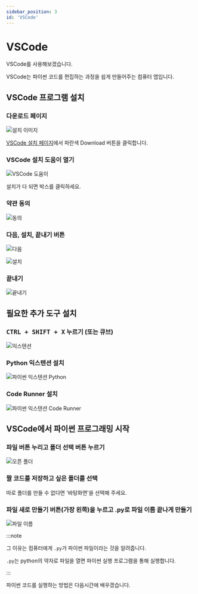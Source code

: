 ```yaml
---
sidebar_position: 3
id: 'VSCode'
---
```


# VSCode

VSCode를 사용해보겠습니다.

VSCode는 파이썬 코드를 편집하는 과정을 쉽게 만들어주는 컴퓨터 앱입니다.

## VSCode 프로그램 설치

### 다운로드 페이지

![설치 이미지](/img/python/vscode/download_vscode.png)

[VSCode 설치 페이지](https://code.visualstudio.com)에서 파란색 Download 버튼을 클릭합니다.

### VSCode 설치 도움이 열기

![VSCode 도움이](/img/python/vscode/vscode_user_setup.png)

설치가 다 되면 박스를 클릭하세요.

### 약관 동의

![동의](/img/python/vscode/vscode_agree.png)

### 다음, 설치, 끝내기 버튼

![다음](/img/python/vscode/vscode_user_setting.png)

![설치](/img/python/vscode/vscode_installation.png)

### 끝내기

![끝내기](/img/python/vscode/vscode_finished.png)

## 필요한 추가 도구 설치

### <kbd>CTRL + SHIFT + X</kbd> 누르기 (또는 큐브)

![익스텐션](/img/python/vscode/vscode_extension.png)

### Python 익스텐션 설치

![파이썬 익스텐션 Python](/img/python/vscode/python_extension_install.png)

### Code Runner 설치

![파이썬 익스텐션 Code Runner](/img/python/vscode/code_runner_extension_install.png)

## VSCode에서 파이썬 프로그래밍 시작

### 파일 버튼 누리고 폴더 선택 버튼 누르기

![오픈 폴더](/img/python/vscode/vscode_open_folder.png)

### 짤 코드를 저장하고 싶은 폴더를 선택

따로 폴더를 만들 수 없다면 '바탕화면'을 선택해 주세요.

### 파일 새로 만들기 버튼(가장 왼쪽)을 누르고 .py로 파일 이름 끝나게 만들기

![파일 이름](/img/python/vscode/python_file_name.png)

:::note

그 이유는 컴퓨터에게 `.py`가 파이썬 파일이라는 것을 알려줍니다.

`.py`는 python의 약자로 파일을 열면 파이썬 실행 프로그램을 통해 실행합니다.

:::

파이썬 코드를 실행하는 방법은 다음시간에 배우겠습니다.
